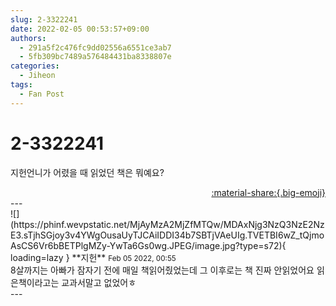 ```yaml
---
slug: 2-3322241
date: 2022-02-05 00:53:57+09:00
authors:
  - 291a5f2c476fc9dd02556a6551ce3ab7
  - 5fb309bc7489a576484431ba8338807e
categories:
  - Jiheon
tags:
  - Fan Post
---
```


# 2-3322241

<div class="post-container" markdown="1">
<div class="content-container md-sidebar__scrollwrap" markdown="1">

지헌언니가 어렸을 때 읽었던 책은 뭐예요?

</div>
</div>

<div style="text-align: right;" markdown="1">
<a href="https://weverse.io/fromis9/fanpost/2-3322241" style="text-align: right;">:material-share:{.big-emoji}</a>
</div>
---

<div class="comments-container md-sidebar__scrollwrap" markdown="1">
<div class="comment" markdown="1">
<div class='id-container' markdown="1">
![](https://phinf.wevpstatic.net/MjAyMzA2MjZfMTQw/MDAxNjg3NzQ3NzE2NzE3.sTjhSGjoy3v4YWgOusaUyTJCAiIDDI34b7SBTjVAeUIg.TVETBI6wZ_tQjmoAsCS6Vr6bBETPlgMZy-YwTa6Gs0wg.JPEG/image.jpg?type=s72){ loading=lazy }
**<span class="artist">지헌</span>** <small>Feb 05 2022, 00:55</small><br>
</div>
<div class='comment-body' markdown="1">
8살까지는 아빠가 잠자기 전에 매일 책읽어줬었는데 그 이후로는 책 진짜 안읽었어요 읽은책이라고는 교과서말고 없었어ㅎ
</div>
</div>
</div>
---
